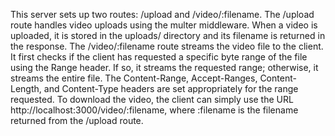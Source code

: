 This server sets up two routes: /upload and /video/:filename.
The /upload route handles video uploads using the multer middleware. When a video is uploaded, it is stored in the uploads/ directory and its filename is returned in the response.
The /video/:filename route streams the video file to the client. It first checks if the client has requested a specific byte range of the file using the Range header. If so, it streams the requested range; otherwise, it streams the entire file. The Content-Range, Accept-Ranges, Content-Length, and Content-Type headers are set appropriately for the range requested.
To download the video, the client can simply use the URL http://localhost:3000/video/:filename, where :filename is the filename returned from the /upload route.